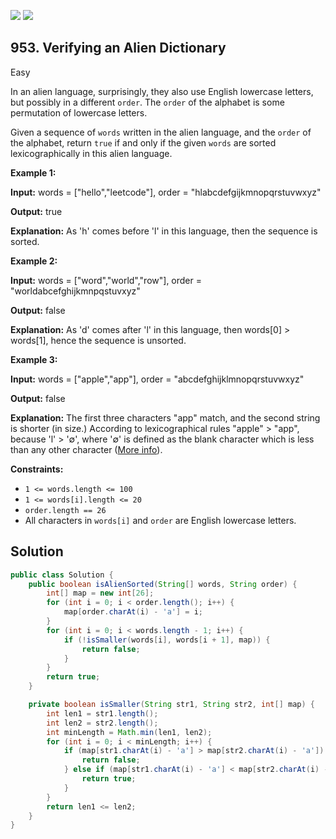 [![](https://img.shields.io/github/stars/javadev/LeetCode-in-Java?label=Stars&style=flat-square)](https://github.com/javadev/LeetCode-in-Java)
[![](https://img.shields.io/github/forks/javadev/LeetCode-in-Java?label=Fork%20me%20on%20GitHub%20&style=flat-square)](https://github.com/javadev/LeetCode-in-Java/fork)

## 953\. Verifying an Alien Dictionary

Easy

In an alien language, surprisingly, they also use English lowercase letters, but possibly in a different `order`. The `order` of the alphabet is some permutation of lowercase letters.

Given a sequence of `words` written in the alien language, and the `order` of the alphabet, return `true` if and only if the given `words` are sorted lexicographically in this alien language.

**Example 1:**

**Input:** words = ["hello","leetcode"], order = "hlabcdefgijkmnopqrstuvwxyz"

**Output:** true

**Explanation:** As 'h' comes before 'l' in this language, then the sequence is sorted.

**Example 2:**

**Input:** words = ["word","world","row"], order = "worldabcefghijkmnpqstuvxyz"

**Output:** false

**Explanation:** As 'd' comes after 'l' in this language, then words[0] > words[1], hence the sequence is unsorted.

**Example 3:**

**Input:** words = ["apple","app"], order = "abcdefghijklmnopqrstuvwxyz"

**Output:** false

**Explanation:** The first three characters "app" match, and the second string is shorter (in size.) According to lexicographical rules "apple" > "app", because 'l' > '∅', where '∅' is defined as the blank character which is less than any other character ([More info](https://en.wikipedia.org/wiki/Lexicographical_order)).

**Constraints:**

*   `1 <= words.length <= 100`
*   `1 <= words[i].length <= 20`
*   `order.length == 26`
*   All characters in `words[i]` and `order` are English lowercase letters.

## Solution

```java
public class Solution {
    public boolean isAlienSorted(String[] words, String order) {
        int[] map = new int[26];
        for (int i = 0; i < order.length(); i++) {
            map[order.charAt(i) - 'a'] = i;
        }
        for (int i = 0; i < words.length - 1; i++) {
            if (!isSmaller(words[i], words[i + 1], map)) {
                return false;
            }
        }
        return true;
    }

    private boolean isSmaller(String str1, String str2, int[] map) {
        int len1 = str1.length();
        int len2 = str2.length();
        int minLength = Math.min(len1, len2);
        for (int i = 0; i < minLength; i++) {
            if (map[str1.charAt(i) - 'a'] > map[str2.charAt(i) - 'a']) {
                return false;
            } else if (map[str1.charAt(i) - 'a'] < map[str2.charAt(i) - 'a']) {
                return true;
            }
        }
        return len1 <= len2;
    }
}
```